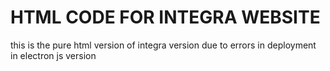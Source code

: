 # HTML CODE FOR INTEGRA WEBSITE
this is the pure html version of integra version due to errors in deployment in electron js version
